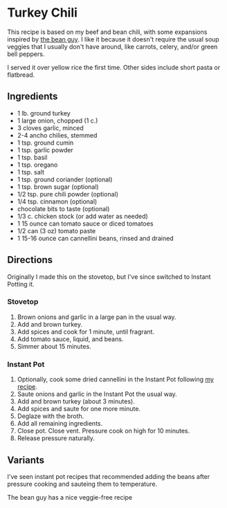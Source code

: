 # Turkey Chili

This recipe is based on my beef and bean chili, with some expansions inspired by [the bean guy](https://www.dadcooksdinner.com/instant-pot-quick-turkey-chili-with-canned-beans/).  I like it because it doesn't require the usual soup veggies that I usually don't have around, like carrots, celery, and/or green bell peppers.

I served it over yellow rice the first time.  Other sides include short pasta or flatbread.

## Ingredients

* 1 lb. ground turkey
* 1 large onion, chopped (1 c.)
* 3 cloves garlic, minced
* 2-4 ancho chilies, stemmed
* 1 tsp. ground cumin
* 1 tsp. garlic powder
* 1 tsp. basil
* 1 tsp. oregano
* 1 tsp. salt
* 1 tsp. ground coriander (optional)
* 1 tsp. brown sugar (optional)
* 1/2 tsp. pure chili powder (optional)
* 1/4 tsp. cinnamon (optional)
* chocolate bits to taste (optional)
* 1/3 c. chicken stock (or add water as needed)
* 1 15 ounce can tomato sauce or diced tomatoes
* 1/2 can (3 oz) tomato paste 
* 1 15-16 ounce can cannellini beans, rinsed and drained

## Directions

Originally I made this on the stovetop, but I've since switched to Instant Potting it.

### Stovetop 

1. Brown onions and garlic in a large pan in the usual way.
2. Add and brown turkey.
3. Add spices and cook for 1 minute, until fragrant.
4. Add tomato sauce, liquid, and beans.
5. Simmer about 15 minutes.

### Instant Pot

1. Optionally, cook some dried cannellini in the Instant Pot following [my recipe](../vegetables/ipCannellini.md).
2. Saute onions and garlic in the Instant Pot the usual way.
3. Add and brown turkey (about 3 minutes).
4. Add spices and saute for one more minute.
5. Deglaze with the broth.
6. Add all remaining ingredients.
7. Close pot.  Close vent.  Pressure cook on high for 10 minutes.
8. Release pressure naturally.

## Variants

I've seen instant pot recipes that recommended adding the beans after pressure cooking and sauteing them to temperature.

The bean guy has a nice veggie-free recipe 
